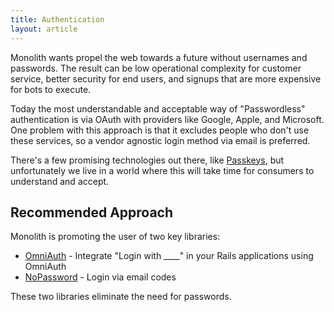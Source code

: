 ```yaml
---
title: Authentication
layout: article
---
```


Monolith wants propel the web towards a future without usernames and passwords. The result can be low operational complexity for customer service, better security for end users, and signups that are more expensive for bots to execute.

Today the most understandable and acceptable way of "Passwordless" authentication is via OAuth with providers like Google, Apple, and Microsoft. One problem with this approach is that it excludes people who don't use these services, so a vendor agnostic login method via email is preferred.

There's a few promising technologies out there, like [Passkeys](https://fidoalliance.org/passkeys/), but unfortunately we live in a world where this will take time for consumers to understand and accept.

## Recommended Approach

Monolith is promoting the user of two key libraries:

* [OmniAuth](https://github.com/omniauth/omniauth) - Integrate "Login with ____" in your Rails applications using OmniAuth
* [NoPassword](https://github.com/rocketshipio/nopassword) - Login via email codes

These two libraries eliminate the need for passwords.
